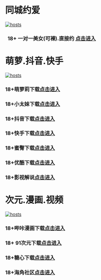 
# 同城约爱
[](#聊天)
[![hosts](https://av8600.github.io/image/ha1.jpg)](#22-如何修改hosts)
###    18+ 一对一美女(可裸).直接约 [点击进入](https://jy09110519-1317033022.cos.accelerate.myqcloud.com/su.html?t=001gz_298)
# 萌萝.抖音.快手
[](#聊天)
[![hosts](https://av8600.github.io/image/ha2.jpg)](#22-如何修改hosts)
### 18+萌萝莉下载[点击进入](https://or8qo7yc4l.top/?channel_code=MIM07BG)
### 18+小太妹下载[点击进入](https://gnob0llmu.top/?channel_code=MIM03BG)
### 18+抖音下载[点击进入](https://408l3rghjp.top/?channel_code=MIM05BG1)
### 18+快手下载[点击进入](https://4kk91rsx9.top/?channel_code=MIM04BG1)
### 18+蜜臀下载[点击进入](https://d22f85l06.top/?channel_code=MIM18BGG)
### 18+优酷下载[点击进入](https://wirkzy8ny.top/?channel_code=MIM13BG)
### 18+影视解说[点击进入](https://kzmfrioavf.top/?channel_code=MIM17BG2)
# 次元.漫画.视频
[](#聊天)
[![hosts](https://av8600.github.io/image/ha3.jpg)](#22-如何修改hosts)
### 18+哔咔漫画下载[点击进入](https://bkbwfjvm.com?ch=oebg21bk)
### 18+ 91次元下载[点击进入](https://91yfhnqp.com/?ch=oebg21cy)
### 18+糖心下载[点击进入](https://txs705ut.com/?_c=oebg31tx)
### 18+海角社区[点击进入](https://d.sh51ne.com/?channel=ykhjqq1)

